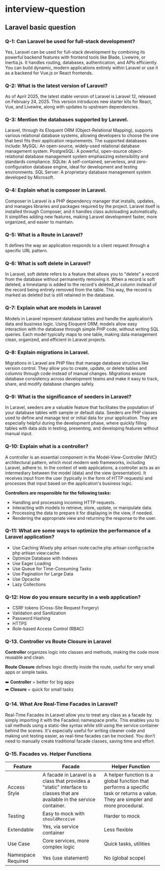 # interview-question
## Laravel basic question

### Q-1: Can Laravel be used for full-stack development?
Yes, Laravel can be used for full-stack development by combining its powerful backend features with frontend tools like Blade, Livewire, or Inertia.js. It handles routing, databases, authentication, and APIs efficiently. You can build dynamic, modern applications entirely within Laravel or use it as a backend for Vue.js or React frontends.
### Q-2: What is the latest version of Laravel?
As of April 2025, the latest stable version of Laravel is Laravel 12, released on February 24, 2025. This version introduces new starter kits for React, Vue, and Livewire, along with updates to upstream dependencies. 
### Q-3: Mention the databases supported by Laravel.
Laravel, through its Eloquent ORM (Object-Relational Mapping), supports various relational database systems, allowing developers to choose the one that best fits their application requirements. The supported databases include: 
 MySQL: An open-source, widely-used relational database management system.
 PostgreSQL: A powerful, open-source object-relational database management system emphasizing extensibility and standards compliance.
 SQLite: A self-contained, serverless, and zero-configuration database engine, ideal for development and testing environments.
 SQL Server: A proprietary database management system developed by Microsoft.
### Q-4: Explain what is composer in Laravel.
Composer in Laravel is a PHP dependency manager that installs, updates, and manages libraries and packages required by the project. Laravel itself is installed through Composer, and it handles class autoloading automatically. It simplifies adding new features, making Laravel development faster, more organized, and easier to maintain.
### Q-5: What is a Route in Laravel?
It defines the way an application responds to a client request through a specific URL pattern.
### Q-6: What is soft delete in Laravel?
In Laravel, soft delete refers to a feature that allows you to "delete" a record from the database without permanently removing it. When a record is soft deleted, a timestamp is added to the record's deleted_at column instead of the record being entirely removed from the table. This way, the record is marked as deleted but is still retained in the database.
### Q-7: Explain what are models in Laravel
Models in Laravel represent database tables and handle the application’s data and business logic. Using Eloquent ORM, models allow easy interaction with the database through simple PHP code, without writing SQL queries. Each model typically maps to one table, making data management clean, organized, and efficient in Laravel projects.
### Q-8: Explain migrations in Laravel.
Migrations in Laravel are PHP files that manage database structure like version control. They allow you to create, update, or delete tables and columns through code instead of manual changes. Migrations ensure database consistency across development teams and make it easy to track, share, and modify database changes safely.
### Q-9: What is the significance of seeders in Laravel?
In Laravel, seeders are a valuable feature that facilitates the population of your database tables with sample or default data. Seeders are PHP classes used to define and manage test or initial data for your application. They are especially helpful during the development phase, where quickly filling tables with data aids in testing, presenting, and developing features without manual input.
### Q-10: Explain what is a controller?
A controller is an essential component in the Model-View-Controller (MVC) architectural pattern, which most modern web frameworks, including Laravel, adhere to. In the context of web applications, a controller acts as an intermediary between the model (data) and the view (presentation). It receives input from the user (typically in the form of HTTP requests) and processes that input based on the application's business logic.

**Controllers are responsible for the following tasks:**
- Handling and processing incoming HTTP requests.
- Interacting with models to retrieve, store, update, or manipulate data.
- Processing the data to prepare it for displaying in the view, if needed.
- Rendering the appropriate view and returning the response to the user.


### Q-11: What are some ways to optimize the performance of a Laravel application?
 - Use Caching Wisely
        php artisan route:cache
        php artisan config:cache
        php artisan view:cache
 - Optimize Database with Indexes
 - Use Eager Loading
 - Use Queue for Time-Consuming Tasks
 - Use Pagination for Large Data
 - Use Opcache
 - Lazy Collections
### Q-12: How do you ensure security in a web application?
 - CSRF tokens (Cross-Site Request Forgery)
 - Validation and Sanitization
 - Password Hashing
 - HTTPS
 - Role-based Access Control (RBAC)
### Q-13. Controller vs Route Closure in Laravel

**Controller** organizes logic into classes and methods, making the code more reusable and clean.

**Route Closure** defines logic directly inside the route, useful for very small apps or simple tasks.

➡️ **Controller** = better for big apps  
➡️ **Closure** = quick for small tasks

### Q-14. What Are Real-Time Facades in Laravel?
Real-Time Facades in Laravel allow you to treat any class as a facade by simply importing it with the Facades\ namespace prefix. This enables you to call methods using a static-like syntax while still using the service container behind the scenes. It's especially useful for writing cleaner code and making unit testing easier, as real-time facades can be mocked. You don’t need to manually create traditional facade classes, saving time and effort.

### Q-15. Facades vs. Helper Functions
| Feature               | Facade                              | Helper Function                       |
|----------------------|--------------------------------------|----------------------------------------|
| Access Style          | A facade in Laravel is a class that provides a "static" interface to classes that are available in the service container. | A helper function is a global function that performs a specific task or returns a value. They are simpler and more procedural.                      |
| Testing              | Easy to mock with `shouldReceive`   | Harder to mock                         |
| Extendable           | Yes, via service container           | Less flexible                          |
| Use Case             | Core services, more complex logic    | Quick tasks, utilities                 |
| Namespace Required   | Yes (use statement)                  | No (global scope)                      |


